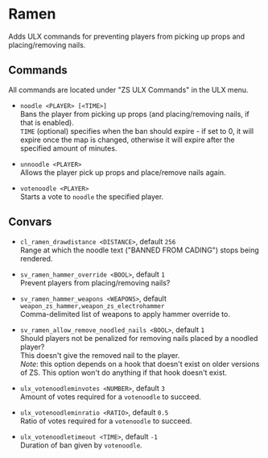 # Ramen

Adds ULX commands for preventing players from picking up props and placing/removing nails.

## Commands

All commands are located under "ZS ULX Commands" in the ULX menu.

- `noodle <PLAYER> [<TIME>]`  
	Bans the player from picking up props (and placing/removing nails, if that is enabled).  
	`TIME` (optional) specifies when the ban should expire -
	if set to 0, it will expire once the map is changed,
	otherwise it will expire after the specified amount of minutes.

- `unnoodle <PLAYER>`  
	Allows the player pick up props and place/remove nails again.

- `votenoodle <PLAYER>`  
	Starts a vote to `noodle` the specified player.

## Convars

- `cl_ramen_drawdistance <DISTANCE>`, default `256`  
	Range at which the noodle text ("BANNED FROM CADING") stops being rendered.

- `sv_ramen_hammer_override <BOOL>`, default `1`  
	Prevent players from placing/removing nails?

- `sv_ramen_hammer_weapons <WEAPONS>`, default `weapon_zs_hammer,weapon_zs_electrohammer`  
	Comma-delimited list of weapons to apply hammer override to.

- `sv_ramen_allow_remove_noodled_nails <BOOL>`, default `1`  
	Should players not be penalized for removing nails placed by a noodled player?  
	This doesn't give the removed nail to the player.  
	*Note*: this option depends on a hook that doesn't exist on older versions of ZS. This option won't do anything if that hook doesn't exist.

- `ulx_votenoodleminvotes <NUMBER>`, default `3`  
	Amount of votes required for a `votenoodle` to succeed.

- `ulx_votenoodleminratio <RATIO>`, default `0.5`  
	Ratio of votes required for a `votenoodle` to succeed.

- `ulx_votenoodletimeout <TIME>`, default `-1`  
	Duration of ban given by `votenoodle`.
